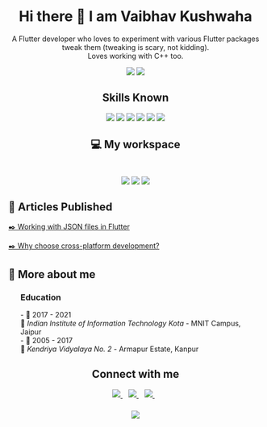 <h1 align='center'>Hi there 👋 I am Vaibhav Kushwaha</h1>

<p align='center'>
  A Flutter developer who loves to experiment with various Flutter packages tweak them (tweaking is scary, not kidding). <br>
  Loves working with C++ too.
</p>

<p align='center'>
  <img src="https://github.com/vaibhav-yb/github-stats/blob/master/generated/overview.svg">
  <img src="https://github.com/vaibhav-yb/github-stats/blob/master/generated/languages.svg">
</p>

<h2 align='center'>
  Skills Known
</h2>
<p align='center'>
  <img src="https://img.shields.io/badge/C%2B%2B-00599C?style=for-the-badge&logo=c%2B%2B&logoColor=white">
  <img src="https://img.shields.io/badge/C-00599C?style=for-the-badge&logo=c&logoColor=white">
  <img src="https://img.shields.io/badge/Python-14354C?style=for-the-badge&logo=python&logoColor=white">
  <img src="https://img.shields.io/badge/Dart-0175C2?style=for-the-badge&logo=dart&logoColor=white">
  <img src="https://img.shields.io/badge/Flutter-02569B?style=for-the-badge&logo=flutter&logoColor=white">
  <img src="https://img.shields.io/badge/MongoDB-4EA94B?style=for-the-badge&logo=mongodb&logoColor=white">
</p>

<h2 align='center'>
  💻 My workspace<br/><br/>
</h2>
<p align='center'>
  <img src="https://img.shields.io/badge/Windows-0078D6?style=for-the-badge&logo=windows&logoColor=white">
  <img src="https://img.shields.io/badge/Intel-Core_i5_8th-0071C5?style=for-the-badge&logo=intel&logoColor=white">
  <img src="https://img.shields.io/badge/RAM-8GB-%230071C5.svg?&style=for-the-badge&logoColor=white">
</p>

<!--Add something related to what you are currently working on
and make it look beautiful LOL-->

<h2>📰 Articles Published</h2>
<p><a href="https://medium.com/@_vaibhavk_/working-with-json-files-in-flutter-45077f9ce7cb">✒️ Working with JSON files in Flutter</a></p>
<p><a href="https://fourpointfour.hashnode.dev/why-choose-cross-platform-development">✒️ Why choose cross-platform development?</a></p>

<h2>🤙 More about me</h2>
<ul>
<h3>Education</h3>
  - 📆 2017 - 2021 <br>
  📍 <em>Indian Institute of Information Technology Kota</em> - MNIT Campus, Jaipur <br>
  - 📆 2005 - 2017 <br>
  📍 <em>Kendriya Vidyalaya No. 2</em> - Armapur Estate, Kanpur
</ul>


<h2 align="center">Connect with me</h2>
<p align='center'>
  <a href="https://www.linkedin.com/in/vaibhavkush">
    <img src="https://img.shields.io/badge/LinkedIn-0077B5?style=for-the-badge&logo=linkedin&logoColor=white">
  </a>&nbsp;&nbsp;
  
  <a href="https://twitter.com/_vaibhavk_">
    <img src="https://img.shields.io/badge/Twitter-1DA1F2?style=for-the-badge&logo=twitter&logoColor=white">
  </a>&nbsp;&nbsp;
  
  <a href="https://hashnode.com/@fourpointfour">
    <img src="https://img.shields.io/badge/Hashnode-2962FF?style=for-the-badge&logo=hashnode&logoColor=white">
  </a>&nbsp;&nbsp;
</p>

<h3 align='center'>
  <img src="http://ForTheBadge.com/images/badges/built-with-science.svg">
</h3>
